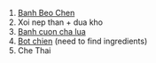 1. [Banh Beo Chen](https://github.com/kimyen/Recipes/blob/master/Vietnamese/StreetFood/BanhBeo.md) 
2. Xoi nep than + dua kho
3. [Banh cuon cha lua](https://github.com/kimyen/Recipes/blob/master/Vietnamese/StreetFood/BanhCuon.md)
4. [Bot chien](https://github.com/kimyen/Recipes/blob/master/Vietnamese/StreetFood/BotChien.md) (need to find ingredients)
5. Che Thai
